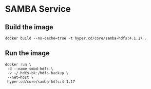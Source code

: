 # SAMBA Service

## Build the image
    docker build --no-cache=true -t hyper.cd/core/samba-hdfs:4.1.17 .

## Run the image
    docker run \
     -d --name smbd-hdfs \
     -v ~/.hdfs-bk:/hdfs-backup \
     --net=host \
     hyper.cd/core/samba-hdfs:4.1.17

